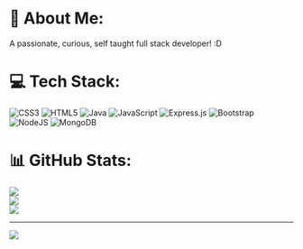 # 💫 About Me:
A passionate, curious, self taught full stack developer! :D 


# 💻 Tech Stack:
![CSS3](https://img.shields.io/badge/css3-%231572B6.svg?style=for-the-badge&logo=css3&logoColor=white) ![HTML5](https://img.shields.io/badge/html5-%23E34F26.svg?style=for-the-badge&logo=html5&logoColor=white) ![Java](https://img.shields.io/badge/java-%23ED8B00.svg?style=for-the-badge&logo=java&logoColor=white) ![JavaScript](https://img.shields.io/badge/javascript-%23323330.svg?style=for-the-badge&logo=javascript&logoColor=%23F7DF1E) ![Express.js](https://img.shields.io/badge/express.js-%23404d59.svg?style=for-the-badge&logo=express&logoColor=%2361DAFB) ![Bootstrap](https://img.shields.io/badge/bootstrap-%23563D7C.svg?style=for-the-badge&logo=bootstrap&logoColor=white) ![NodeJS](https://img.shields.io/badge/node.js-6DA55F?style=for-the-badge&logo=node.js&logoColor=white) ![MongoDB](https://img.shields.io/badge/MongoDB-%234ea94b.svg?style=for-the-badge&logo=mongodb&logoColor=white)
# 📊 GitHub Stats:
![](https://github-readme-stats.vercel.app/api?username=sswadi&theme=blue-green&hide_border=true&include_all_commits=true&count_private=true)<br/>
![](https://github-readme-streak-stats.herokuapp.com/?user=sswadi&theme=blue-green&hide_border=true)<br/>
![](https://github-readme-stats.vercel.app/api/top-langs/?username=sswadi&theme=blue-green&hide_border=true&include_all_commits=true&count_private=true&layout=compact)

---
[![](https://visitcount.itsvg.in/api?id=sswadi&icon=0&color=1)](https://visitcount.itsvg.in)

<!-- Proudly created with GPRM ( https://gprm.itsvg.in ) -->
